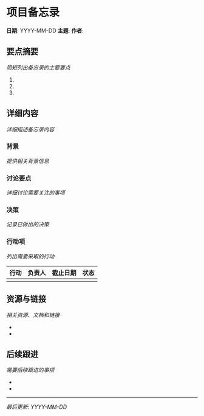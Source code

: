 # 项目备忘录

**日期**: YYYY-MM-DD
**主题**: 
**作者**: 

## 要点摘要
*简短列出备忘录的主要要点*

1. 
2. 
3. 

## 详细内容
*详细描述备忘录内容*

### 背景
*提供相关背景信息*

### 讨论要点
*详细讨论需要关注的事项*

### 决策
*记录已做出的决策*

### 行动项
*列出需要采取的行动*

| 行动 | 负责人 | 截止日期 | 状态 |
|------|--------|----------|------|
|      |        |          |      |

## 资源与链接
*相关资源、文档和链接*

-
-

## 后续跟进
*需要后续跟进的事项*

-
-

---
*最后更新: YYYY-MM-DD* 